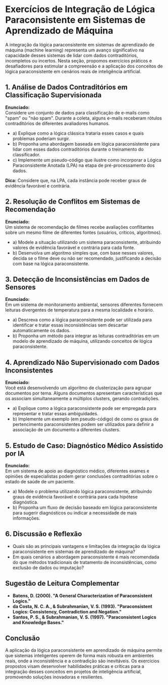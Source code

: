 
# Exercícios de Integração de Lógica Paraconsistente em Sistemas de Aprendizado de Máquina

A integração da lógica paraconsistente em sistemas de aprendizado de máquina (machine learning) representa um avanço significativo na capacidade desses sistemas de lidar com dados contraditórios, incompletos ou incertos. Nesta seção, propomos exercícios práticos e desafiadores para estimular a compreensão e a aplicação dos conceitos de lógica paraconsistente em cenários reais de inteligência artificial.

## 1. **Análise de Dados Contraditórios em Classificação Supervisionada**

**Enunciado:**  
Considere um conjunto de dados para classificação de e-mails como "spam" ou "não spam". Durante a coleta, alguns e-mails receberam rótulos contraditórios de diferentes avaliadores humanos.  
- a) Explique como a lógica clássica trataria esses casos e quais problemas poderiam surgir.
- b) Proponha uma abordagem baseada em lógica paraconsistente para lidar com esses dados contraditórios durante o treinamento do classificador.
- c) Implemente um pseudo-código que ilustre como incorporar a Lógica Paraconsistente Anotada (LPA) na etapa de pré-processamento dos dados.

**Dica:** Considere que, na LPA, cada instância pode receber graus de evidência favorável e contrária.



## 2. **Resolução de Conflitos em Sistemas de Recomendação**

**Enunciado:**  
Um sistema de recomendação de filmes recebe avaliações conflitantes sobre um mesmo filme de diferentes fontes (usuários, críticos, algoritmos).  
- a) Modele a situação utilizando um sistema paraconsistente, atribuindo valores de evidência favorável e contrária para cada fonte.
- b) Desenvolva um algoritmo simples que, com base nesses valores, decida se o filme deve ou não ser recomendado, justificando a decisão com base na lógica paraconsistente.



## 3. **Detecção de Inconsistências em Dados de Sensores**

**Enunciado:**  
Em um sistema de monitoramento ambiental, sensores diferentes fornecem leituras divergentes de temperatura para a mesma localidade e horário.  
- a) Descreva como a lógica paraconsistente pode ser utilizada para identificar e tratar essas inconsistências sem descartar automaticamente os dados.
- b) Proponha um método para integrar as leituras contraditórias em um modelo de aprendizado de máquina, utilizando conceitos de lógica paraconsistente.



## 4. **Aprendizado Não Supervisionado com Dados Inconsistentes**

**Enunciado:**  
Você está desenvolvendo um algoritmo de clusterização para agrupar documentos por tema. Alguns documentos apresentam características que os associam simultaneamente a múltiplos clusters, gerando contradições.  
- a) Explique como a lógica paraconsistente pode ser empregada para representar e tratar essas ambiguidades.
- b) Implemente um exemplo (em pseudo-código) de como os graus de pertencimento paraconsistentes podem ser utilizados para definir a associação de um documento a diferentes clusters.



## 5. **Estudo de Caso: Diagnóstico Médico Assistido por IA**

**Enunciado:**  
Em um sistema de apoio ao diagnóstico médico, diferentes exames e opiniões de especialistas podem gerar conclusões contraditórias sobre o estado de saúde de um paciente.  
- a) Modele o problema utilizando lógica paraconsistente, atribuindo graus de evidência favorável e contrária para cada hipótese diagnóstica.
- b) Proponha um fluxo de decisão baseado em lógica paraconsistente para sugerir diagnósticos ou indicar a necessidade de mais informações.



## 6. **Discussão e Reflexão**

- Quais são as principais vantagens e limitações da integração da lógica paraconsistente em sistemas de aprendizado de máquina?
- Em quais cenários a abordagem paraconsistente é mais recomendada do que métodos tradicionais de tratamento de inconsistências, como exclusão de dados ou imputação?



## **Sugestão de Leitura Complementar**

- **Batens, D. (2000). "A General Characterization of Paraconsistent Logics."**  
- **da Costa, N. C. A., & Subrahmanian, V. S. (1993). "Paraconsistent Logics: Consistency, Contradiction and Negation."**  
- **Santos, P. S., & Subrahmanian, V. S. (1997). "Paraconsistent Logics and Knowledge Bases."**



## **Conclusão**

A aplicação da lógica paraconsistente em aprendizado de máquina permite que sistemas inteligentes operem de forma mais robusta em ambientes reais, onde a inconsistência e a contradição são inevitáveis. Os exercícios propostos visam desenvolver habilidades práticas e críticas para a integração desses conceitos em projetos de inteligência artificial, promovendo soluções inovadoras e resilientes.


